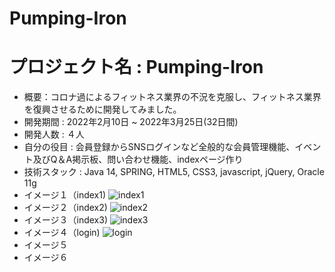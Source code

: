 # Pumping-Iron
# プロジェクト名 : Pumping-Iron
+ 概要：コロナ過によるフィットネス業界の不況を克服し、フィットネス業界を復興させるために開発してみました。
+ 開発期間 : 2022年2月10日 ~ 2022年3月25日(32日間)
+ 開発人数 : ４人
+ 自分の役目 : 会員登録からSNSログインなど全般的な会員管理機能、イベント及びQ＆A掲示板、問い合わせ機能、indexページ作り
+ 技術スタック : Java 14, SPRING, HTML5, CSS3, javascript, jQuery, Oracle 11g
+ イメージ１（index1)
![index1](https://user-images.githubusercontent.com/99231386/172151304-a2b5219c-e301-4a68-8bb1-7b249c9dfb91.png)
+ イメージ２（index2)
![index2](https://user-images.githubusercontent.com/99231386/172151307-d398fe27-77a5-4868-a889-58a8ee32c924.png)
+ イメージ３（index3)
![index3](https://user-images.githubusercontent.com/99231386/172153871-69cab323-b446-40b4-92f5-4dcb5323563d.png)
+ イメージ４（login)
![login](https://user-images.githubusercontent.com/99231386/172154407-7ee1283d-317d-4cc6-81c0-0bfbf34c7961.png)
+ イメージ５
+ イメージ６
